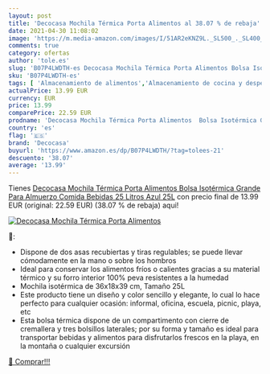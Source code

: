 ```yaml
---
layout: post
title: 'Decocasa Mochila Térmica Porta Alimentos al 38.07 % de rebaja'
date: 2021-04-30 11:08:02
image: 'https://m.media-amazon.com/images/I/51AR2eKNZ9L._SL500_._SL400_.jpg'
comments: true
category: ofertas
author: 'tole.es'
slug: 'B07P4LWDTH-es Decocasa Mochila Térmica Porta Alimentos Bolsa Isotérmica...'
sku: 'B07P4LWDTH-es'
tags: [ 'Almacenamiento de alimentos','Almacenamiento de cocina y despensa','Bolsas porta alimentos','Hogar y cocina','Porta alimentos','decocasa','mochila', ]
actualPrice: 13.99 EUR
currency: EUR
price: 13.99
comparePrice: 22.59 EUR
prodname: 'Decocasa Mochila Térmica Porta Alimentos  Bolsa Isotérmica Grande Para Almuerzo Comida Bebidas  25 Litros  Azul  25L'
country: 'es'
flag: '🇪🇸'
brand: 'Decocasa'
buyurl: 'https://www.amazon.es/dp/B07P4LWDTH/?tag=tolees-21'
descuento: '38.07'
average: '13.99'
---
```


Tienes [Decocasa Mochila Térmica Porta Alimentos  Bolsa Isotérmica Grande Para Almuerzo Comida Bebidas  25 Litros  Azul  25L](https://www.amazon.es/dp/B07P4LWDTH/?tag=tolees-21) con precio final de  13.99 EUR (original: 22.59 EUR) (38.07 %  de rebaja) aqui!

[![Decocasa Mochila Térmica Porta Alimentos](https://m.media-amazon.com/images/I/51AR2eKNZ9L._SL500_._SL400_.jpg)](https://www.amazon.es/dp/B07P4LWDTH/?tag=tolees-21)

🔎:

- Dispone de dos asas recubiertas y tiras regulables; se puede llevar cómodamente en la mano o sobre los hombros
- Ideal para conservar los alimentos fríos o calientes gracias a su material térmico y su forro interior 100% peva resistentes a la humedad
- Mochila isotérmica de 36x18x39 cm, Tamaño 25L
- Este producto tiene un diseño y color sencillo y elegante, lo cual lo hace perfecto para cualquier ocasión: informal, oficina, escuela, picnic, playa, etc
- Esta bolsa térmica dispone de un compartimento con cierre de cremallera y tres bolsillos laterales; por su forma y tamaño es ideal para transportar bebidas y alimentos para disfrutarlos frescos en la playa, en la montaña o cualquier excursión

[🛒 Comprar!!!](https://www.amazon.es/dp/B07P4LWDTH/?tag=tolees-21)
